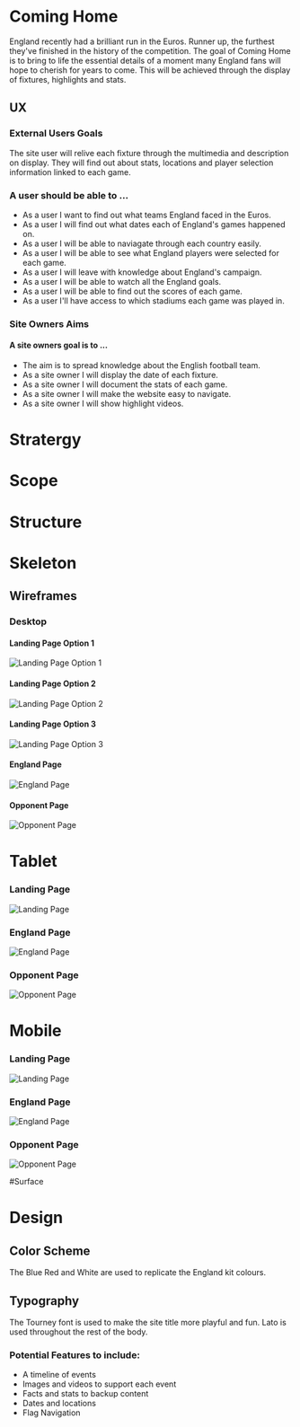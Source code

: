 # Coming Home

England recently had a brilliant run in the Euros. Runner up, the furthest they've finished in the history of the competition. The goal of Coming Home is to bring to life the essential details of a moment many England fans will hope to cherish for years to come. This will be achieved through the display of fixtures, highlights and stats.


## UX

### External Users Goals

The site user will relive each fixture through the multimedia and description on display. They will find out about stats, locations and player selection information linked to each game.

### A user should be able to …
- As a user I want to find out what teams England faced in the Euros.
- As a user I will find out what dates each of England's games happened on.
- As a user I will be able to naviagate through each country easily.
- As a user I will be able to see what England players were selected for each game.
- As a user I will leave with knowledge about England's campaign.
- As a user I will be able to watch all the England goals.
- As a user I will be able to find out the scores of each game.
- As a user I'll have access to which stadiums each game was played in.

### Site Owners Aims

#### A site owners goal is to ...

- The aim is to spread knowledge about the English football team.
- As a site owner I will display the date of each fixture.
- As a site owner I will document the stats of each game.
- As a site owner I will make the website easy to navigate.
- As a site owner I will show highlight videos.

# Stratergy

# Scope

# Structure

# Skeleton

## Wireframes

### Desktop

#### Landing Page Option 1
![Landing Page Option 1](https://i.imgur.com/4ugG6PA.png)
#### Landing Page Option 2 
![Landing Page Option 2](https://i.imgur.com/8VabWnF.png)
#### Landing Page Option 3
![Landing Page Option 3](https://i.imgur.com/smMPrVw.png)
#### England Page
![England Page](https://i.imgur.com/VFht1Vm.png)
#### Opponent Page
![Opponent Page](https://i.imgur.com/uRtFQIg.png)


# Tablet

### Landing Page
![Landing Page](https://i.imgur.com/P7Q4MhJ.png)
### England Page
![England Page](https://i.imgur.com/bPCy3KR.png)
### Opponent Page
![Opponent Page](https://i.imgur.com/pGX7OYp.png)

# Mobile

### Landing Page
![Landing Page](https://i.imgur.com/vEFirjg.png)
### England Page
![England Page]()
### Opponent Page
![Opponent Page]()

#Surface


# Design

## Color Scheme
The Blue Red and White are used to replicate the England kit colours.

## Typography
The Tourney font is used to make the site title more playful and fun. Lato is used throughout the rest of the body.

### Potential Features to include:

- A timeline of events
- Images and videos to support each event
- Facts and stats to backup content
- Dates and locations
- Flag Navigation

